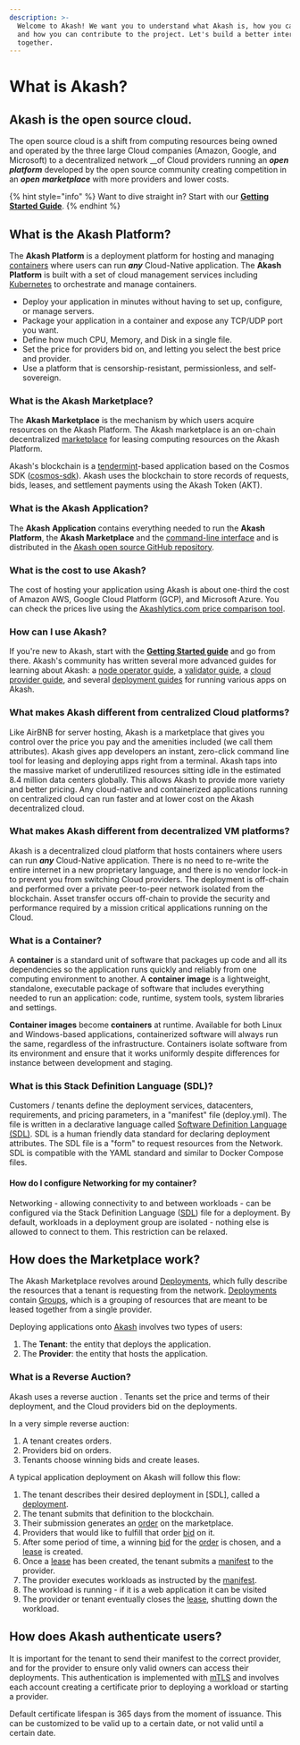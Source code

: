```yaml
---
description: >-
  Welcome to Akash! We want you to understand what Akash is, how you can use it,
  and how you can contribute to the project. Let's build a better internet
  together.
---
```


# What is Akash?

## Akash is the open source cloud. 

The open source cloud is a shift from computing resources being owned and operated by the three large Cloud companies \(Amazon, Google, and Microsoft\) to a decentralized network __of Cloud providers running an _**open**_ _**platform**_ developed by the open source community creating competition in an _**open**_ _**marketplace**_ with more providers and lower costs.

{% hint style="info" %}
Want to dive straight in? Start with our [**Getting Started Guide**](guides/deploy-1.md).
{% endhint %}

## What is the Akash Platform?

The **Akash Platform** is a deployment platform for hosting and managing [containers](./#what-is-a-container) where users can run _**any**_  Cloud-Native application.  The **Akash Platform** is built with a set of cloud management services including [Kubernetes](https://kubernetes.io) to orchestrate and manage containers.

* Deploy your application in minutes without having to set up, configure, or manage servers.
* Package your application in a container and expose any TCP/UDP port you want. 
* Define how much CPU, Memory, and Disk in a single file.
* Set the price for providers bid on, and letting you select the best price and provider.
* Use a platform that is censorship-resistant, permissionless, and self-sovereign. 

### What is the Akash Marketplace?

The **Akash Marketplace** is the mechanism by which users acquire resources on the Akash Platform. The Akash marketplace is an on-chain decentralized [marketplace](decentralized-cloud/marketplace.md) for leasing computing resources on the Akash Platform. 

Akash's blockchain is a [tendermint](https://github.com/tendermint/tendermint)-based  application based on the Cosmos SDK \([cosmos-sdk](https://github.com/cosmos/cosmos-sdk)\). Akash uses the blockchain to store records of requests, bids, leases, and settlement payments using the Akash Token \(AKT\).  

### What is the Akash Application? 

The **Akash** **Application** contains everything needed to run the **Akash Platform**, the **Akash Marketplace** and the [command-line interface](reference/general-commands.md) and is distributed in the [Akash open source GitHub repository](https://github.com/ovrclk/akash). 

### What is the cost to use Akash?

The cost of hosting your application using Akash is about one-third the cost of Amazon AWS, Google Cloud Platform \(GCP\), and Microsoft Azure. You can check the prices live using the [Akashlytics.com price comparison tool](https://akashlytics.com/price-compare). 

### How can I use Akash? 

If you're new to Akash, start with the [**Getting Started guide**](guides/deploy-1.md) and go from there. Akash's community has written several more advanced guides for learning about Akash: a [node operator guide](providers/node/), a [validator guide](providers/validator.md), a [cloud provider guide](providers/provider/), and several [deployment guides](deploy/awesome-akash.md) for running various apps on Akash.

### What makes Akash different from centralized Cloud platforms?

Like AirBNB for server hosting, Akash is a marketplace that gives you control over the price you pay and the amenities included \(we call them attributes\). Akash gives app developers an instant, zero-click command line tool  for leasing and deploying apps right from a terminal.  Akash taps into the massive market of underutilized resources sitting idle in the estimated 8.4 million data centers globally. This allows Akash to provide more variety and better pricing. Any cloud-native and containerized applications running on centralized cloud can run faster and at lower cost on the Akash decentralized cloud. 

### What makes Akash different from decentralized VM platforms?

Akash is a decentralized cloud platform that hosts containers where users can run _**any**_  Cloud-Native application. There is no need to re-write the entire internet in a new proprietary language, and there is no vendor lock-in to prevent you from switching Cloud providers. The deployment is off-chain and performed over a private peer-to-peer network isolated from the blockchain. Asset transfer occurs off-chain to provide the security and performance required by a mission critical applications running on the Cloud.  

### What is a Container?

A **container** is a standard unit of software that packages up code and all its dependencies so the application runs quickly and reliably from one computing environment to another. A **container** **image** is a lightweight, standalone, executable package of software that includes everything needed to run an application: code, runtime, system tools, system libraries and settings.

**Container images** become **containers** at runtime. Available for both Linux and Windows-based applications, containerized software will always run the same, regardless of the infrastructure. Containers isolate software from its environment and ensure that it works uniformly despite differences for instance between development and staging.

### What is this Stack Definition Language \(SDL\)?

Customers / tenants define the deployment services, datacenters, requirements, and pricing parameters, in a "manifest" file \(deploy.yml\). The file is written in a declarative language called [Software Definition Language \(SDL\)](reference/sdl.md). SDL is a human friendly data standard for declaring deployment attributes. The SDL file is a "form" to request resources from the Network. SDL is compatible with the YAML standard and similar to Docker Compose files.

#### How do I configure Networking for my container?

Networking - allowing connectivity to and between workloads - can be configured via the Stack Definition Language \([SDL](reference/sdl.md)\) file for a deployment. By default, workloads in a deployment group are isolated - nothing else is allowed to connect to them. This restriction can be relaxed.

## How does the Marketplace work?

The Akash Marketplace revolves around [Deployments](decentralized-cloud/marketplace.md#deployment), which fully describe the resources that a tenant is requesting from the network. [Deployments](decentralized-cloud/marketplace.md#deployment) contain [Groups](decentralized-cloud/marketplace.md#group), which is a grouping of resources that are meant to be leased together from a single provider.

Deploying applications onto [Akash](https://github.com/ovrclk/akash) involves two types of users:

1. The **Tenant**: the entity that deploys the application.
2. The **Provider**: the entity that hosts the application.

### What is a Reverse Auction?

Akash uses a reverse auction . Tenants set the price and terms of their deployment, and the Cloud providers bid on the deployments.  

In a very simple reverse auction:

1. A tenant creates orders.
2. Providers bid on orders.
3. Tenants choose winning bids and create leases.

A typical application deployment on Akash will follow this flow:

1. The tenant describes their desired deployment in \[SDL\], called a [deployment](decentralized-cloud/marketplace.md#deployment).
2. The tenant submits that definition to the blockchain.
3. Their submission generates an [order](decentralized-cloud/marketplace.md#order) on the marketplace.
4. Providers that would like to fulfill that order [bid](decentralized-cloud/marketplace.md#bid) on it.
5. After some period of time, a winning [bid](decentralized-cloud/marketplace.md#bid) for the [order](decentralized-cloud/marketplace.md#order) is chosen, and a [lease](decentralized-cloud/marketplace.md#lease) is created.
6. Once a [lease](decentralized-cloud/marketplace.md#lease) has been created, the tenant submits a [manifest](reference/sdl.md) to the provider.
7. The provider executes workloads as instructed by the [manifest](reference/sdl.md).
8. The workload is running - if it is a web application it can be visited
9. The provider or tenant eventually closes the [lease](decentralized-cloud/marketplace.md#lease), shutting down the workload.

## How does Akash authenticate users?

It is important for the tenant to send their manifest to the correct provider, and for the provider to ensure only valid owners can access their deployments. This authentication is implemented with [mTLS](decentralized-cloud/mtls.md) and involves each account creating a certificate prior to deploying a workload or starting a provider.

Default certificate lifespan is 365 days from the moment of issuance. This can be customized to be valid up to a certain date, or not valid until a certain date.

